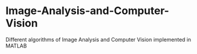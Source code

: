 # Image-Analysis-and-Computer-Vision
Different algorithms of Image Analysis and Computer Vision implemented in MATLAB
